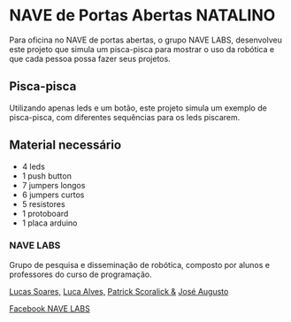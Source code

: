 # NAVE de Portas Abertas NATALINO
Para oficina no NAVE de portas abertas, o grupo NAVE LABS, desenvolveu este projeto que simula um pisca-pisca para mostrar o uso da robótica e que cada pessoa possa fazer seus projetos.

<h2>Pisca-pisca</h2>

Utilizando apenas leds e um botão, este projeto simula um exemplo de pisca-pisca, com diferentes sequências para os leds piscarem.



<h2>Material necessário</h2>

- 4 leds
- 1 push button
- 7 jumpers longos
- 6 jumpers curtos
- 5 resistores
- 1 protoboard
- 1 placa arduino 

<h3>NAVE LABS</h3>
Grupo de pesquisa e disseminação de robótica, composto por alunos e professores do curso de programação.

[Lucas Soares,](https://www.google.com)
[Luca Alves,](https://www.google.com)
[Patrick Scoralick &](https://www.google.com)
[José Augusto](https://www.google.com)

[Facebook NAVE LABS](https://www.google.com)
